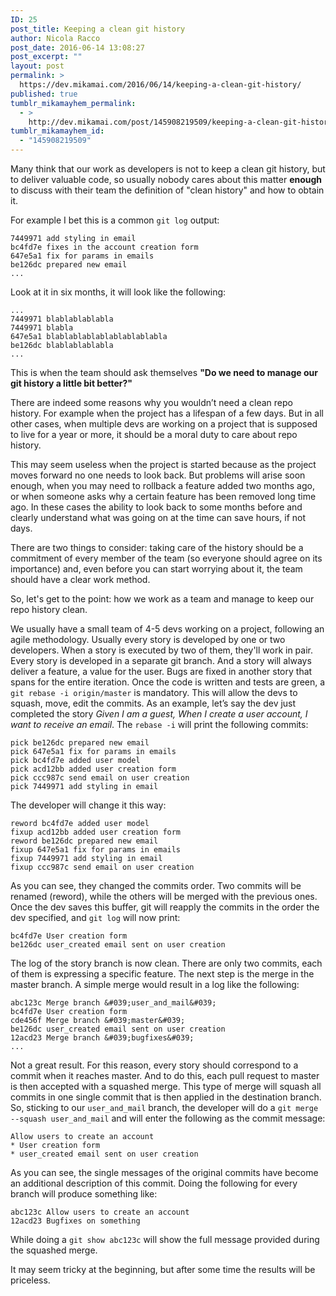 ```yaml
---
ID: 25
post_title: Keeping a clean git history
author: Nicola Racco
post_date: 2016-06-14 13:08:27
post_excerpt: ""
layout: post
permalink: >
  https://dev.mikamai.com/2016/06/14/keeping-a-clean-git-history/
published: true
tumblr_mikamayhem_permalink:
  - >
    http://dev.mikamai.com/post/145908219509/keeping-a-clean-git-history
tumblr_mikamayhem_id:
  - "145908219509"
---
```

Many think that our work as developers is not to keep a clean git history, but to deliver valuable code, so usually nobody cares about this matter **enough** to discuss with their team the definition of "clean history" and how to obtain it.
<!--more-->

For example I bet this is a common `git log` output:

```text
7449971 add styling in email
bc4fd7e fixes in the account creation form
647e5a1 fix for params in emails
be126dc prepared new email
...
```

Look at it in six months, it will look like the following:

```text
...
7449971 blablablablabla
7449971 blabla
647e5a1 blablablablablablablablabla
be126dc blablablablabla
...
```

This is when the team should ask themselves **"Do we need to manage our git history a little bit better?"**

There are indeed some reasons why you wouldn’t need a clean repo history. For example when the project has a lifespan of a few days. But in all other cases, when multiple devs are working on a project that is supposed to live for a year or more, it should be a moral duty to care about repo history.

This may seem useless when the project is started because as the project moves forward no one needs to look back. But problems will arise soon enough, when you may need to rollback a feature added two months ago, or when someone asks why a certain feature has been removed long time ago. In these cases the ability to look back to some months before and clearly understand what was going on at the time can save hours, if not days.

There are two things to consider: taking care of the history should be a commitment of every member of the team (so everyone should agree on its importance) and, even before you can start worrying about it, the team should have a clear work method.

So, let's get to the point: how we work as a team and manage to keep our repo history clean.

We usually have a small team of 4-5 devs working on a project, following an agile methodology. Usually every story is developed by one or two developers. When a story is executed by two of them, they'll work in pair.
Every story is developed in a separate git branch. And a story will always deliver a feature, a value for the user. Bugs are fixed in another story that spans for the entire iteration.
Once the code is written and tests are green, a `git rebase -i origin/master` is mandatory. This will allow the devs to squash, move, edit the commits. As an example, let’s say the dev just completed the story _Given I am a guest, When I create a user account, I want to receive an email_. The `rebase -i` will print the following commits:

```text
pick be126dc prepared new email
pick 647e5a1 fix for params in emails
pick bc4fd7e added user model
pick acd12bb added user creation form
pick ccc987c send email on user creation
pick 7449971 add styling in email
```

The developer will change it this way:

```text
reword bc4fd7e added user model
fixup acd12bb added user creation form
reword be126dc prepared new email
fixup 647e5a1 fix for params in emails
fixup 7449971 add styling in email
fixup ccc987c send email on user creation
```

As you can see, they changed the commits order. Two commits will be renamed (reword), while the others will be merged with the previous ones.
Once the dev saves this buffer, git will reapply the commits in the order the dev specified, and <code>git log</code> will now print:

```text
bc4fd7e User creation form
be126dc user_created email sent on user creation
```

The log of the story branch is now clean. There are only two commits, each of them is expressing a specific feature.
The next step is the merge in the master branch. A simple merge would result in a log like the following:

```text
abc123c Merge branch &#039;user_and_mail&#039;
bc4fd7e User creation form
cde456f Merge branch &#039;master&#039;
be126dc user_created email sent on user creation
12acd23 Merge branch &#039;bugfixes&#039;
...
```

Not a great result. For this reason, every story should correspond to a commit when it reaches master.
And to do this, each pull request to master is then accepted with a squashed merge. This type of merge will squash all commits in one single commit that is then applied in the destination branch. So, sticking to our `user_and_mail` branch, the developer will do a `git merge --squash user_and_mail` and will enter the following as the commit message:

```text
Allow users to create an account
* User creation form
* user_created email sent on user creation
```

As you can see, the single messages of the original commits have become an additional description of this commit. Doing the following for every branch will produce something like:

```text
abc123c Allow users to create an account
12acd23 Bugfixes on something
```

While doing a `git show abc123c` will show the full message provided during the squashed merge.

It may seem tricky at the beginning, but after some time the results will be priceless.